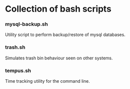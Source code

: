 # Collection of bash scripts

### mysql-backup.sh
Utility script to perform backup/restore of mysql databases.

### trash.sh
Simulates trash bin behaviour seen on other systems.

### tempus.sh
Time tracking utility for the command line.
